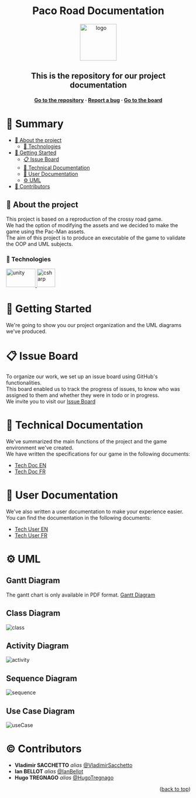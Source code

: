 <a name="readme-top"></a>

<div align="center" >
<h1 align="center">Paco Road Documentation</h1>
 <img
      src="https://www.classicgaming.cc/classics/pac-man/images/icons/pac-man-512x512.png"
      alt="logo"
      width="100"
      height="100"
    />

<h2>This is the repository for our project documentation</h2>
<h4>
    <a href="https://github.com/Paco-crossing-the-roads/Crossy_Roads_Cnam">Go to the repository</a>
  <span> · </span>
    <a href="https://github.com/Paco-crossing-the-roads/Crossy_Roads_Cnam/issues">Report a bug</a>
  <span> · </span>
    <a href="https://github.com/orgs/Paco-crossing-the-roads/projects/2">Go to the board</a>
  </h4>
</div>

# :notebook_with_decorative_cover: Summary

- [:notebook_with_decorative_cover: About the project](#star2-about-the-project)
  - [:space_invader: Technologies](#space_invader-technologies)
- [:toolbox: Getting Started](#toolbox-getting-started)
  - [:clipboard: Issue Board](#clipboard-issue-board)
  - [:page_facing_up: Technical Documentation](#page_facing-technical-documentation)
  - [:page_facing_up: User Documentation](#page_facing-user-documentation)
  - [:gear: UML](#gear-uml)
- [:wave: Contributors](#wave-contributors)

## :star2: About the project

This project is based on a reproduction of the crossy road game.<br>
We had the option of modifying the assets and we decided to make the game using the Pac-Man assets.<br>
The aim of this project is to produce an executable of the game to validate the OOP and UML subjects.<br>

### :space_invader: Technologies

  <a href="https://docs.unity.com/" target="_blank" rel="noreferrer">
    <img
      src="https://1000logos.net/wp-content/uploads/2021/10/Unity-logo.png"
      alt="unity"
      width="80"
      height="50"
    />
  </a>
  <a href="https://learn.microsoft.com/fr-fr/dotnet/csharp/" target="_blank" rel="noreferrer">
    <img
      src="https://upload.wikimedia.org/wikipedia/commons/thumb/b/bd/Logo_C_sharp.svg/1200px-Logo_C_sharp.svg.png"
      alt="csharp"
      width="50"
      height="50"
    />
  </a>

# :toolbox: Getting Started

We're going to show you our project organization and the UML diagrams we've produced.

# :clipboard: Issue Board

To organize our work, we set up an issue board using GitHub's functionalities.<br>
This board enabled us to track the progress of issues, to know who was assigned to them and whether they were in todo or in progress.<br>
We invite you to visit our [Issue Board](https://github.com/orgs/Paco-crossing-the-roads/projects/2)

# :page_facing_up: Technical Documentation

We've summarized the main functions of the project and the game environment we've created.<br>
We have written the specifications for our game in the following documents:

- [Tech Doc EN](https://github.com/Paco-crossing-the-roads/Crossy_Road_Documentation/tree/main/Technical_documentation/English/README.md)
- [Tech Doc FR](https://github.com/Paco-crossing-the-roads/Crossy_Road_Documentation/tree/main/Technical_documentation/French/README.md)

# :page_facing_up: User Documentation

We've also written a user documentation to make your experience easier.<br>
You can find the documentation in the following documents:

- [Tech User EN](https://github.com/Paco-crossing-the-roads/Crossy_Road_Documentation/tree/main/User_documentation/English/README.md)
- [Tech User FR](https://github.com/Paco-crossing-the-roads/Crossy_Road_Documentation/tree/main/User_documentation/French/README.md)

# :gear: UML

## Gantt Diagram

The gantt chart is only available in PDF format.
[Gantt Diagram](./Gantt_Diagram.pdf)

## Class Diagram

![class](./Images/Class_Diagram.png)

## Activity Diagram

![activity](./Images/Activity_Diagram.png)

## Sequence Diagram

![sequence](./Images/Sequence_Diagram.png)

## Use Case Diagram

![useCase](./Images/Use_Case.png)

# :copyright: Contributors

- **Vladimir SACCHETTO** _alias_ [@VladimirSacchetto](https://github.com/Vladimir9595)
- **Ian BELLOT** _alias_ [@IanBellot](https://github.com/ShortLegsFox)
- **Hugo TREGNAGO** _alias_ [@HugoTregnago](https://github.com/htregnagoCNAM)

<p align="right">(<a href="#readme-top">back to top</a>)</p>
